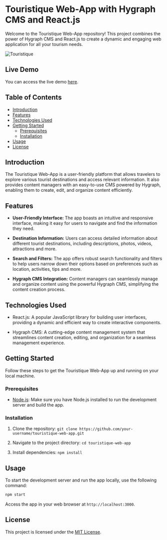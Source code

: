 # Touristique Web-App with Hygraph CMS and React.js

Welcome to the Touristique Web-App repository! This project combines the power of Hygraph CMS and React.js to create a dynamic and engaging web application for all your tourism needs.

![Touristique](https://github.com/coder-ralph/touristique-web-app/blob/master/public/screenshot.png)

## Live Demo

You can access the live demo [here](https://touristique-web-app.vercel.app/).

<!-- ![Touristique Web-App](screenshot.png) -->

## Table of Contents

- [Introduction](#introduction)
- [Features](#features)
- [Technologies Used](#technologies-used)
- [Getting Started](#getting-started)
  - [Prerequisites](#prerequisites)
  - [Installation](#installation)
- [Usage](#usage)
- [License](#license)

## Introduction

The Touristique Web-App is a user-friendly platform that allows travelers to explore various tourist destinations and access relevant information. It also provides content managers with an easy-to-use CMS powered by Hygraph, enabling them to create, edit, and organize content efficiently.

## Features

- **User-Friendly Interface:** The app boasts an intuitive and responsive interface, making it easy for users to navigate and find the information they need.

- **Destination Information:** Users can access detailed information about different tourist destinations, including descriptions, photos, videos, attractions and more.

- **Search and Filters:** The app offers robust search functionality and filters to help users narrow down their options based on preferences such as location, activities, tips and more.

<!-- - **Interactive Maps:** Users can visualize the locations of various destinations on interactive maps, enhancing their understanding of geographical contexts. -->

- **Hygraph CMS Integration:** Content managers can seamlessly manage and organize content using the powerful Hygraph CMS, simplifying the content creation process.

## Technologies Used

- React.js: A popular JavaScript library for building user interfaces, providing a dynamic and efficient way to create interactive components.

- Hygraph CMS: A cutting-edge content management system that streamlines content creation, editing, and organization for a seamless management experience.

## Getting Started

Follow these steps to get the Touristique Web-App up and running on your local machine.

### Prerequisites

- [Node.js](https://nodejs.org/): Make sure you have Node.js installed to run the development server and build the app.

### Installation

1. Clone the repository: `git clone https://github.com/your-username/touristique-web-app.git`

2. Navigate to the project directory: `cd touristique-web-app`

3. Install dependencies: `npm install`

## Usage

To start the development server and run the app locally, use the following command:

```bash
npm start
```

Access the app in your web browser at `http://localhost:3000`.

## License

This project is licensed under the [MIT License](LICENSE).